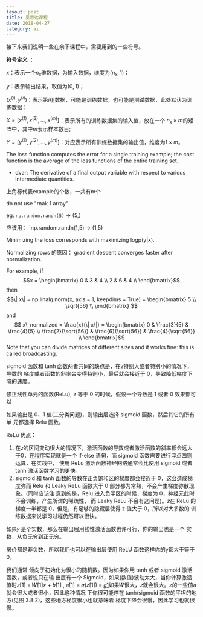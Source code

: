 ```yaml
---
layout: post
title: 吴恩达课程
date: 2018-04-27
category: ai
---
```



接下来我们说明一些在余下课程中，需要用到的一些符号。

**符号定义** ：

$x$：表示一个$n_x$维数据，为输入数据，维度为$(n_x,1)$； 

$y​$：表示输出结果，取值为$(0,1)​$；

$(x^{(i)},y^{(i)})$：表示第$i$组数据，可能是训练数据，也可能是测试数据，此处默认为训练数据； 

$X=[x^{(1)},x^{(2)},...,x^{(m)}]$：表示所有的训练数据集的输入值，放在一个 $n_x×m$的矩阵中，其中$m$表示样本数目; 

$Y=[y^{(1)},y^{(2)},...,y^{(m)}]$：对应表示所有训练数据集的输出值，维度为$1×m$。


The loss function computes the error for a single training example; the cost function is the average of the loss functions of the entire training set.

- dvar: The derivative of a final output variable with respect to various intermediate quantities.

上角标代表example的个数，一共有m个

do not use "rnak 1 array"

eg: `np.random.randn(5)` -> (5,)

应该用： `np.random.randn(1,5) -> (1,5)

Minimizing the loss corresponds with maximizing logp(y|x).


Normalizing rows 的原因：
gradient descent converges faster after normalization.

For example, if $$x = 
\begin{bmatrix}
    0 & 3 & 4 \\
    2 & 6 & 4 \\
\end{bmatrix}$$ then $$\| x\| = np.linalg.norm(x, axis = 1, keepdims = True) = \begin{bmatrix}
    5 \\
    \sqrt{56} \\
\end{bmatrix} $$and        $$ x\_normalized = \frac{x}{\| x\|} = \begin{bmatrix}
    0 & \frac{3}{5} & \frac{4}{5} \\
    \frac{2}{\sqrt{56}} & \frac{6}{\sqrt{56}} & \frac{4}{\sqrt{56}} \\
\end{bmatrix}$$ Note that you can divide matrices of different sizes and it works fine: this is called broadcasting.


sigmoid 函数和 tanh 函数两者共同的缺点是，在𝑧特别大或者特别小的情况下，导数的 梯度或者函数的斜率会变得特别小，最后就会接近于 0，导致降低梯度下降的速度。

修正线性单元的函数(ReLu), z 等于 0 的时候，假设一个导数是 1 或者 0 效果都可以

如果输出是 0、1 值(二分类问题)，则输出层选择 sigmoid 函数，然后其它的所有单 元都选择 Relu 函数。

ReLu 优点：
1. 在𝑧的区间变动很大的情况下，激活函数的导数或者激活函数的斜率都会远大于0，在程序实现就是一个 if-else 语句，而 sigmoid 函数需要进行浮点四则运算，在实践中， 使用 ReLu 激活函数神经网络通常会比使用 sigmoid 或者 tanh 激活函数学习的更快。
2. sigmoid 和 tanh 函数的导数在正负饱和区的梯度都会接近于 0，这会造成梯度弥而 Relu 和 Leaky ReLu 函数大于 0 部分都为常熟，不会产生梯度弥散现象。(同时应该注 意到的是，Relu 进入负半区的时候，梯度为 0，神经元此时不会训练，产生所谓的稀疏性， 而 Leaky ReLu 不会有这问题)。𝑧在 ReLu 的梯度一半都是 0，但是，有足够的隐藏层使得 z 值大于 0，所以对大多数的 训练数据来说学习过程仍然可以很快。

如果𝑦 是个实数，那么在输出层用线性激活函数也许可行，你的输出也是一个 实数，从负无穷到正无穷。

房价都是非负数，所以我们也可以在输出层使用 ReLU 函数这样你的y都大于等于 0。

我们通常 倾向于初始化为很小的随机数。因为如果你用 tanh 或者 sigmoid 激活函数，或者说只在输 出层有一个 Sigmoid，如果(数值)波动太大，当你计算激活值时𝑧[1] = 𝑊[1]𝑥 + 𝑏[1] , 𝑎[1] = 𝜎(𝑧[1]) = 𝑔[1](𝑧[1])如果𝑊很大，𝑧就会很大。𝑧的一些值𝑎就会很大或者很小，因此这种情况 下你很可能停在 tanh/sigmoid 函数的平坦的地方(见图 3.8.2)，这些地方梯度很小也就意味着 梯度下降会很慢，因此学习也就很慢。
